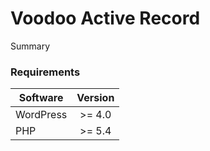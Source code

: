 Voodoo Active Record
====================

Summary

### Requirements


| Software  | Version  | 
| --------- |:--------:|
| WordPress | >= 4.0   |
| PHP       | >= 5.4   |
